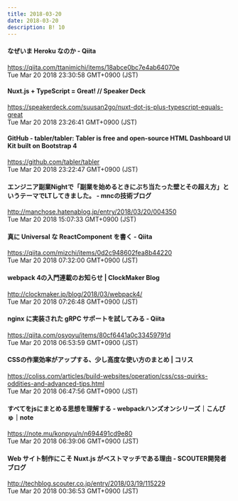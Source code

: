 ```yaml
---
title: 2018-03-20
date: 2018-03-20
description: B! 10
---
```


#### なぜいま Heroku なのか - Qiita
https://qiita.com/ttanimichi/items/18abce0bc7e4ab64070e<br>
Tue Mar 20 2018 23:30:58 GMT+0900 (JST)<br>


#### Nuxt.js + TypeScript = Great! // Speaker Deck
https://speakerdeck.com/suusan2go/nuxt-dot-js-plus-typescript-equals-great<br>
Tue Mar 20 2018 23:26:41 GMT+0900 (JST)<br>


#### GitHub - tabler/tabler: Tabler is free and open-source HTML Dashboard UI Kit built on Bootstrap 4
https://github.com/tabler/tabler<br>
Tue Mar 20 2018 23:22:47 GMT+0900 (JST)<br>


#### エンジニア副業Nightで「副業を始めるときにぶち当たった壁とその超え方」というテーマでLTしてきました。 - mncの技術ブログ
http://manchose.hatenablog.jp/entry/2018/03/20/004350<br>
Tue Mar 20 2018 15:07:33 GMT+0900 (JST)<br>


#### 真に Universal な ReactComponent を書く - Qiita
https://qiita.com/mizchi/items/0d2c948602fea8b44220<br>
Tue Mar 20 2018 07:32:00 GMT+0900 (JST)<br>


####   webpack 4の入門連載のお知らせ | ClockMaker Blog
http://clockmaker.jp/blog/2018/03/webpack4/<br>
Tue Mar 20 2018 07:26:48 GMT+0900 (JST)<br>


#### nginx に実装された gRPC サポートを試してみる - Qiita
https://qiita.com/osyoyu/items/80cf6441a0c33459791d<br>
Tue Mar 20 2018 06:53:59 GMT+0900 (JST)<br>


####   CSSの作業効率がアップする、少し高度な使い方のまとめ | コリス
https://coliss.com/articles/build-websites/operation/css/css-quirks-oddities-and-advanced-tips.html<br>
Tue Mar 20 2018 06:47:56 GMT+0900 (JST)<br>


#### すべてをjsにまとめる思想を理解する - webpackハンズオンシリーズ｜こんぴゅ｜note
https://note.mu/konpyu/n/n694491cd9e80<br>
Tue Mar 20 2018 06:39:06 GMT+0900 (JST)<br>


#### Web サイト制作にこそ Nuxt.js がベストマッチである理由 - SCOUTER開発者ブログ
http://techblog.scouter.co.jp/entry/2018/03/19/115229<br>
Tue Mar 20 2018 00:36:53 GMT+0900 (JST)<br>



